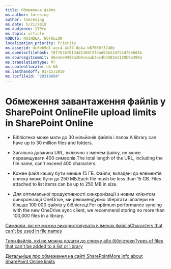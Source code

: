 ```yaml
---
title: Обмеження файлу
ms.author: toresing
author: tomresing
ms.date: 5/21/2018
ms.audience: ITPro
ms.topic: article
ROBOTS: NOINDEX, NOFOLLOW
localization_priority: Priority
ms.assetid: dc0eb9d1-aec4-4c37-8e4a-b67089f3246b
ms.openlocfilehash: f8f763b78134d1288f2fdad93b234f54df5e8d4b
ms.sourcegitcommit: d6ea5e9458a2b8ceaab3ac4bd483e1130b9a398a
ms.translationtype: MT
ms.contentlocale: uk-UA
ms.lasthandoff: 01/15/2019
ms.locfileid: "28319094"
---
```

# <a name="file-upload-limits-in-sharepoint-online"></a><span data-ttu-id="56d38-102">Обмеження завантаження файлів у SharePoint Online</span><span class="sxs-lookup"><span data-stu-id="56d38-102">File upload limits in SharePoint Online</span></span>

- <span data-ttu-id="56d38-103">Бібліотека може мати до 30 мільйонів файлів і папок.</span><span class="sxs-lookup"><span data-stu-id="56d38-103">A library can have up to 30 million files and folders.</span></span>
    
- <span data-ttu-id="56d38-104">Загальна довжина URL, включно з іменем файлу, не може перевищувати 400 символів.</span><span class="sxs-lookup"><span data-stu-id="56d38-104">The total length of the URL, including the file name, can't exceed 400 characters.</span></span>
    
- <span data-ttu-id="56d38-p101">Кожен файл кашку бути менше 15 ГБ. Файли, вкладені до елементів списку може бути до 250 МБ.</span><span class="sxs-lookup"><span data-stu-id="56d38-p101">Each file mush be less than 15 GB. Files attached to list items can be up to 250 MB in size.</span></span>
    
- <span data-ttu-id="56d38-107">Для оптимальної продуктивності синхронізації з новим клієнтом синхронізації OneDrive, ми рекомендуємо зберігати шпалери не більше 100 000 файлів у бібліотеці.</span><span class="sxs-lookup"><span data-stu-id="56d38-107">For optimum performance syncing with the new OneDrive sync client, we recommend storing no more than 100,000 files in a library.</span></span> 
    
[<span data-ttu-id="56d38-108">Символи, які не можна використовувати в іменах файлів</span><span class="sxs-lookup"><span data-stu-id="56d38-108">Characters that can't be used in file names</span></span>](https://go.microsoft.com/fwlink/?linkid=866430)
  
[<span data-ttu-id="56d38-109">Типи файлів, які не можна додати до списку або бібліотеки</span><span class="sxs-lookup"><span data-stu-id="56d38-109">Types of files that can't be added to a list or library</span></span>](https://go.microsoft.com/fwlink/?linkid=273757)
  
[<span data-ttu-id="56d38-110">Детальніше про обмеження на сайті SharePoint</span><span class="sxs-lookup"><span data-stu-id="56d38-110">More info about SharePoint Online limits</span></span>](https://go.microsoft.com/fwlink/?linkid=271273)
  


